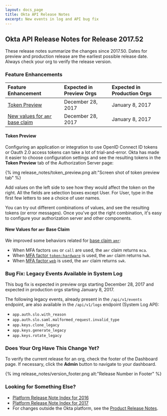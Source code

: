 ```yaml
---
layout: docs_page
title: Okta API Release Notes
excerpt: New events in log and API bug fix
---
```


## Okta API Release Notes for Release 2017.52

These release notes summarize the changes since 2017.50. Dates for preview and production release are the earliest possible release date. Always check your org to verify the release version.

### Feature Enhancements

| Feature Enhancement                          | Expected in Preview Orgs | Expected in Production Orgs |
|:---------------------------------------------------|:------------------------------------|:---------------------------------------|
| [Token Preview](#token-preview)          | December 28, 2017          | January 8, 2017                     | 
| [New values for `amr` base claim](new-values-for-amr-base-claim) | December 28, 2017          | January 8, 2017                     |

#### Token Preview

Configuring an application or integration to use OpenID Connect  ID tokens or Oauth 2.0 access tokens can take a lot of trial-and-error.
Okta has made it easier to choose configuration settings and see the resulting tokens in the **Token Preview** tab of the Authorization Server page:

{% img release_notes/token_preview.png alt:"Screen shot of token preview tab" %}

Add values on the left side to see how they would affect the token on the right. All the fields are selection boxes except User.
For User, type in the first few letters to see a choice of user names.

You can try out different combinations of values, and see the resulting tokens (or error messages).
Once you've got the right combination, it's easy to configure your authorization server and other components. <!-- OKTA-149604 -->

#### New Values for `amr` Base Claim

We improved some behaviors related for [base claim `amr`](/standards/OIDC/index.html#base-claims-always-present):

* When MFA factors `sms` or `call` are used, the `amr` claim returns `mca`.
* When [MFA factor `token:hardware`](/docs/api/resources/factors#factor-type) is used, the `amr` claim returns `hwk`.
* When [MFA factor `web`](/docs/api/resources/factors#factor-type) is used, the `amr` claim returns `swk`. <!-- OKTA-152175 -->

### Bug Fix: Legacy Events Available in System Log

This bug fix is expected in preview orgs starting December 28, 2017 and expected in production orgs starting January 8, 2017.

The following legacy events, already present in the `/api/v1/events` endpoint, are also available in the `/api/v1/logs` endpoint (System Log API):

* `app.auth.slo.with_reason`
* `app.auth.slo.saml.malformed_request.invalid_type`
* `app.keys.clone_legacy`
* `app.keys.generate_legacy`
* `app.keys.rotate_legacy`

<!-- OKTA-150052 OKTA-150082 OKTA-150157 OKTA-150177 OKTA-150194 -->

### Does Your Org Have This Change Yet?

To verify the current release for an org, check the footer of the Dashboard page. If necessary, click the **Admin** button to navigate to your dashboard.

{% img release_notes/version_footer.png alt:"Release Number in Footer" %}

### Looking for Something Else?

* [Platform Release Note Index for 2016](platform-release-notes2016-index.html)
* [Platform Release Note Index for 2017](platform-release-notes2017-index.html)
* For changes outside the Okta platform, see the [Product Release Notes](https://help.okta.com/en/prev/Content/Topics/ReleaseNotes/okta-relnotes.htm).